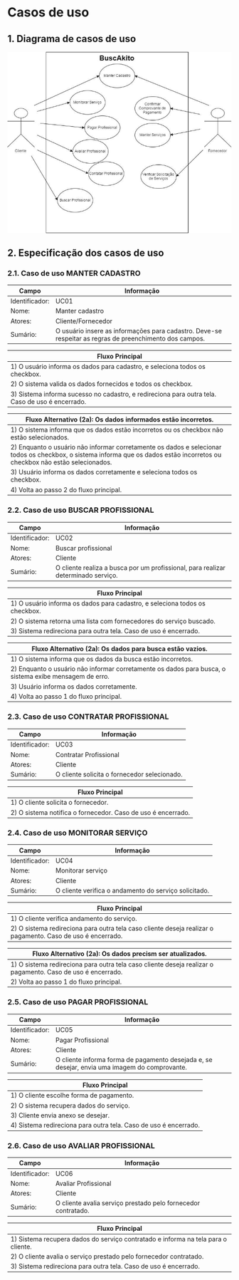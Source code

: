 # Casos de uso

## 1. Diagrama de casos de uso

![](caso-de-uso.jpg)

## 2. Especificação dos casos de uso

### 2.1. Caso de uso **MANTER CADASTRO**

| Campo          | Informação        |
|---|---|
| Identificador: | UC01              |
| Nome:          | Manter cadastro |
| Atores:        | Cliente/Fornecedor |
| Sumário:       | O usuário insere as informações para cadastro. Deve-se respeitar as regras de preenchimento dos campos. |

| Fluxo Principal |
|---|
| 1) O usuário informa os dados para cadastro, e seleciona todos os checkbox. |
| 2) O sistema valida os dados fornecidos e todos os checkbox. |
| 3) Sistema informa sucesso no cadastro, e redireciona para outra tela. Caso de uso é encerrado. |

| Fluxo Alternativo (2a): Os dados informados estão incorretos. |
|---|
| 1) O sistema informa que os dados estão incorretos ou os checkbox não estão selecionados. |
| 2) Enquanto o usuário não informar corretamente os dados e selecionar todos os checkbox, o sistema informa que os dados estão incorretos ou checkbox não estão selecionados. |
| 3) Usuário informa os dados corretamente e seleciona todos os checkbox. |
| 4) Volta ao passo 2 do fluxo principal. |

### 2.2. Caso de uso **BUSCAR PROFISSIONAL**

| Campo          | Informação        |
|---|---|
| Identificador: | UC02              |
| Nome:          | Buscar profissional |
| Atores:        | Cliente |
| Sumário:       | O cliente realiza a busca por um profissional, para realizar determinado serviço. |

| Fluxo Principal |
|---|
| 1) O usuário informa os dados para cadastro, e seleciona todos os checkbox. |
| 2) O sistema retorna uma lista com fornecedores do serviço buscado. |
| 3) Sistema redireciona para outra tela. Caso de uso é encerrado. |

| Fluxo Alternativo (2a): Os dados para busca estão vazios. |
|---|
| 1) O sistema informa que os dados da busca estão incorretos. |
| 2) Enquanto o usuário não informar corretamente os dados para busca, o sistema exibe mensagem de erro. |
| 3) Usuário informa os dados corretamente. |
| 4) Volta ao passo 1 do fluxo principal. |

### 2.3. Caso de uso **CONTRATAR PROFISSIONAL**

| Campo          | Informação        |
|---|---|
| Identificador: | UC03             |
| Nome:          | Contratar Profissional |
| Atores:        | Cliente |
| Sumário:       | O cliente solicita o fornecedor selecionado. |

| Fluxo Principal |
|---|
| 1) O cliente solicita o fornecedor. |
| 2) O sistema notifica o fornecedor. Caso de uso é encerrado. |

### 2.4. Caso de uso **MONITORAR SERVIÇO**

| Campo          | Informação        |
|---|---|
| Identificador: | UC04              |
| Nome:          | Monitorar serviço |
| Atores:        | Cliente |
| Sumário:       | O cliente verifica o andamento do serviço solicitado. |

| Fluxo Principal |
|---|
| 1) O cliente verifica andamento do serviço. |
| 2) O sistema redireciona para outra tela caso cliente deseja realizar o pagamento. Caso de uso é encerrado. |

| Fluxo Alternativo (2a): Os dados precism ser atualizados. |
|---|
| 1) O sistema redireciona para outra tela caso cliente deseja realizar o pagamento. Caso de uso é encerrado. |
| 2) Volta ao passo 1 do fluxo principal. |

### 2.5. Caso de uso **PAGAR PROFISSIONAL**

| Campo          | Informação        |
|---|---|
| Identificador: | UC05              |
| Nome:          | Pagar Profissional |
| Atores:        | Cliente |
| Sumário:       | O cliente informa forma de pagamento desejada e, se desejar, envia uma imagem do comprovante. |

| Fluxo Principal |
|---|
| 1) O cliente escolhe forma de pagamento. |
| 2) O sistema recupera dados do serviço. |
| 3) Cliente envia anexo se desejar. |
| 4) Sistema redireciona para outra tela. Caso de uso é encerrado. |

### 2.6. Caso de uso **AVALIAR PROFISSIONAL**

| Campo          | Informação        |
|---|---|
| Identificador: | UC06              |
| Nome:          | Avaliar Profissional |
| Atores:        | Cliente |
| Sumário:       | O cliente avalia serviço prestado pelo fornecedor contratado. |

| Fluxo Principal |
|---|
| 1) Sistema recupera dados do serviço contratado e informa na tela para o cliente. |
| 2) O cliente avalia o serviço prestado pelo fornecedor contratado. |
| 3) Sistema redireciona para outra tela. Caso de uso é encerrado. |



